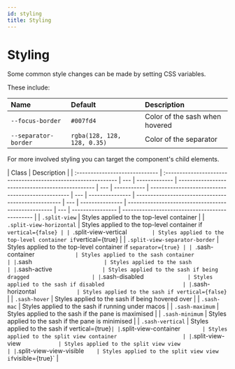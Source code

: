```yaml
---
id: styling
title: Styling
---
```


# Styling

Some common style changes can be made by setting CSS variables.

These include:

| Name                 | Default                     | Description                    |
| :------------------- | :-------------------------- | :----------------------------- |
| `--focus-border`     | `#007fd4`                   | Color of the sash when hovered |
| `--separator-border` | `rgba(128, 128, 128, 0.35)` | Color of the separator         |

For more involved styling you can target the component's child elements.

| Class                          | Description                                                    |
| :----------------------------- | :------------------------------------------------------------- | --- | ------------- | ------------------------------------------------ | --- | ----------- | ------------------------------------------------- | --- | --------------- | --------------------------------------------------- | --- | --------------- | --------------------------------------------------- | --- | ---------------- | ---------------------------------------------- |
| `.split-view`                  | Styles applied to the top-level container                      |
| `.split-view-horizontal`       | Styles applied to the top-level container if `vertical={false} |
| `.split-view-vertical`         | Styles applied to the top-level container if `vertical={true}  |
| `.split-view-separator-border` | Styles applied to the top-level container if `separator={true} |
| `.sash-container`              | Styles applied to the sash container                           |
| `.sash`                        | Styles applied to the sash                                     |
| `.sash-active`                 | Styles applied to the sash if being dragged                    |
| `.sash-disabled`               | Styles applied to the sash if disabled                         |
| `.sash-horizontal`             | Styles applied to the sash if vertical={false}`                |     | `.sash-hover` | Styles applied to the sash if being hovered over |     | `.sash-mac` | Styles applied to the sash if running under macos |     | `.sash-maximum` | Styles applied to the sash if the pane is maximised |     | `.sash-minimum` | Styles applied to the sash if the pane is minimised |     | `.sash-vertical` | Styles applied to the sash if vertical={true}` |
| `.split-view-container`        | Styles applied to the split view container                     |
| `.split-view-view`             | Styles applied to the split view view                          |
| `.split-view-view-visible`     | Styles applied to the split view view if `visible={true}`      |
